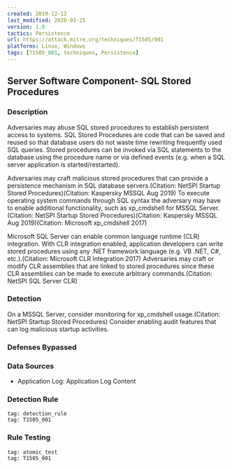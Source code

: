 ```yaml
---
created: 2019-12-12
last_modified: 2020-03-25
version: 1.0
tactics: Persistence
url: https://attack.mitre.org/techniques/T1505/001
platforms: Linux, Windows
tags: [T1505_001, techniques, Persistence]
---
```


## Server Software Component- SQL Stored Procedures

### Description

Adversaries may abuse SQL stored procedures to establish persistent access to systems. SQL Stored Procedures are code that can be saved and reused so that database users do not waste time rewriting frequently used SQL queries. Stored procedures can be invoked via SQL statements to the database using the procedure name or via defined events (e.g. when a SQL server application is started/restarted).

Adversaries may craft malicious stored procedures that can provide a persistence mechanism in SQL database servers.(Citation: NetSPI Startup Stored Procedures)(Citation: Kaspersky MSSQL Aug 2019) To execute operating system commands through SQL syntax the adversary may have to enable additional functionality, such as xp_cmdshell for MSSQL Server.(Citation: NetSPI Startup Stored Procedures)(Citation: Kaspersky MSSQL Aug 2019)(Citation: Microsoft xp_cmdshell 2017) 

Microsoft SQL Server can enable common language runtime (CLR) integration. With CLR integration enabled, application developers can write stored procedures using any .NET framework language (e.g. VB .NET, C#, etc.).(Citation: Microsoft CLR Integration 2017) Adversaries may craft or modify CLR assemblies that are linked to stored procedures since these CLR assemblies can be made to execute arbitrary commands.(Citation: NetSPI SQL Server CLR) 

### Detection

On a MSSQL Server, consider monitoring for xp_cmdshell usage.(Citation: NetSPI Startup Stored Procedures) Consider enabling audit features that can log malicious startup activities.

### Defenses Bypassed



### Data Sources

  - Application Log: Application Log Content
### Detection Rule

```query
tag: detection_rule
tag: T1505_001
```

### Rule Testing

```query
tag: atomic_test
tag: T1505_001
```
